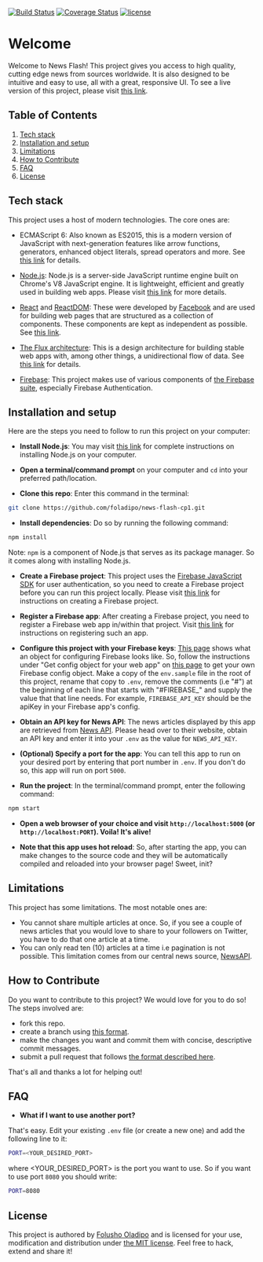 [![Build Status](https://travis-ci.org/foladipo/news-flash-cp1.svg?branch=develop)](https://travis-ci.org/foladipo/news-flash-cp1)
[![Coverage Status](https://coveralls.io/repos/github/foladipo/news-flash-cp1/badge.svg?branch=develop)](https://coveralls.io/github/foladipo/news-flash-cp1?branch=develop)
[![license](https://img.shields.io/github/license/mashape/apistatus.svg)]()


# Welcome

Welcome to News Flash! This project gives you access to high quality, cutting edge news from 
sources worldwide. It is also designed to be intuitive and easy to use, all with a 
great, responsive UI. To see a live version of this project, please visit [this link](https://news-flash-cp1-staging.herokuapp.com/).


## Table of Contents

  1. [Tech stack](#tech-stack)
  1. [Installation and setup](#installation-and-setup)
  1. [Limitations](#limitations)
  1. [How to Contribute](#how-to-contribute)
  1. [FAQ](#faq)
  1. [License](#license)


## Tech stack

This project uses a host of modern technologies. The core ones are:
- ECMAScript 6: Also known as ES2015, this is a modern version of JavaScript with 
next-generation features like arrow functions, generators, enhanced object literals, 
spread operators and more. See [this link](https://en.wikipedia.org/wiki/ECMAScript) for details.

- [Node.js](https://nodejs.org): Node.js is a server-side JavaScript runtime engine built 
on Chrome's V8 JavaScript engine. It is lightweight, efficient and greatly used in building 
web apps. Please visit [this link](https://nodejs.org) for more details.

- [React](https://facebook.github.io/react/) and [ReactDOM](https://facebook.github.io/react/docs/react-dom.html): 
These were developed by [Facebook](https://facebook.com/) and are used for building web pages that are structured as a collection of 
components. These components are kept as independent as possible. See [this link](https://facebook.github.io/react/).

- [The Flux architecture](https://facebook.github.io/flux/): This is a design architecture for building stable 
web apps with, among other things, a unidirectional flow of data. See [this link](https://facebook.github.io/flux/) 
for details.

- [Firebase](https://firebase.google.com/): This project makes use of various components of 
[the Firebase suite](https://firebase.google.com/), especially Firebase Authentication.


## Installation and setup

Here are the steps you need to follow to run this project on your computer:
- **Install Node.js**: You may visit [this link](https://nodejs.org/en/download/) for complete 
instructions on installing Node.js on your computer.

- **Open a terminal/command prompt** on your computer and `cd` into your preferred path/location.

- **Clone this repo**: Enter this command in the terminal:

```bash
git clone https://github.com/foladipo/news-flash-cp1.git
```

- **Install dependencies**: Do so by running the following command:

```bash
npm install
```
Note: `npm` is a component of Node.js that serves as its package manager. So it comes along with installing Node.js.


- **Create a Firebase project**: This project uses the [Firebase JavaScript SDK](https://firebase.google.com/docs/web/setup/)
 for user authentication, so you need to create a Firebase project before you can run this
 project locally. Please visit [this link](https://firebase.google.com/docs/web/setup#create-project)
 for instructions on creating a Firebase project.

- **Register a Firebase app**: After creating a Firebase project, you need to register a
 Firebase web app in/within that project. Visit [this link](https://firebase.google.com/docs/web/setup#register-app)
 for instructions on registering such an app.

- **Configure this project with your Firebase keys**: [This page](https://firebase.google.com/docs/web/setup#config-object)
 shows what an object for configuring Firebase looks like. So, follow the instructions
 under "Get config object for your web app" on [this page](https://support.google.com/firebase/answer/7015592)
 to get your own Firebase config object. Make a copy of the `env.sample` file in the
 root of this project, rename that copy to `.env`, remove the comments (i.e "#") at
 the beginning of each line that starts with "#FIREBASE_" and supply the value
 that that line needs. For example, `FIREBASE_API_KEY` should be the apiKey in your
 Firebase app's config.

- **Obtain an API key for News API**: The news articles displayed by this app are
 retrieved from [News API](https://newsapi.org/). Please head over to their website,
 obtain an API key and enter it into your `.env` as the value for `NEWS_API_KEY`.

- **(Optional) Specify a port for the app**: You can tell this app to run on your
 desired port by entering that port number in `.env`. If you don't do so, this app
 will run on port `5000`.

- **Run the project**: In the terminal/command prompt, enter the following command:

```bash
npm start
```

- **Open a web browser of your choice and visit `http://localhost:5000` (or `http://localhost:PORT`). Voila! It's alive!**

- **Note that this app uses hot reload**: So, after starting the app, you can make changes to the source code and they will be automatically compiled and reloaded into your browser page! Sweet, init?


## Limitations

This project has some limitations. The most notable ones are:
- You cannot share multiple articles at once. So, if you see a couple of news articles that 
you would love to share to your followers on Twitter, you have to do that one article 
at a time.
- You can only read ten (10) articles at a time i.e pagination is not possible. This 
limitation comes from our central news source, [NewsAPI](https://newsapi.org).


## How to Contribute

Do you want to contribute to this project? We would love for you to do so! The steps involved are:
- fork this repo.
- create a branch using [this format](https://github.com/foladipo/news-flash-cp1/wiki/Branch-naming-convention).
- make the changes you want and commit them with concise, descriptive commit messages.
- submit a pull request that follows [the format described here](https://github.com/foladipo/news-flash-cp1/wiki/Pull-request-naming-and-description).

That's all and thanks a lot for helping out!


## FAQ

- **What if I want to use another port?**

That's easy. Edit your existing `.env` file (or create a new one) and add the following line to it:

```bash
PORT=<YOUR_DESIRED_PORT>
```

where <YOUR\_DESIRED\_PORT> is the port you want to use. So if you want to use port `8080` you should write:

```bash
PORT=8080
```


## License

This project is authored by [Folusho Oladipo](https://google.com/search?q=Folusho+Oladipo) and is licensed 
for your use, modification and distribution under [the MIT license](https://en.wikipedia.org/wiki/MIT_License). 
Feel free to hack, extend and share it!
